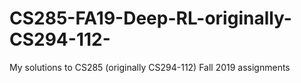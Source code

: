 # CS285-FA19-Deep-RL-originally-CS294-112-
My solutions to CS285 (originally CS294-112) Fall 2019 assignments
